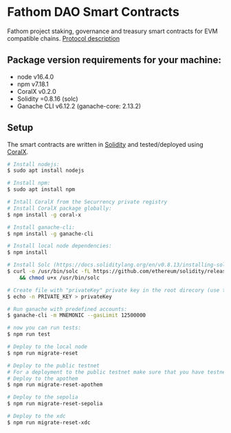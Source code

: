 # Fathom DAO Smart Contracts

Fathom project staking, governance and treasury smart contracts for EVM compatible chains.
[Protocol description](./docs/PROTOCOL.md)

## Package version requirements for your machine:

- node v16.4.0
- npm v7.18.1
- CoralX v0.2.0
- Solidity =0.8.16 (solc)
- Ganache CLI v6.12.2 (ganache-core: 2.13.2)

## Setup

The smart contracts are written in [Solidity](https://github.com/ethereum/solidity) and tested/deployed using [CoralX](https://github.com/Securrency-OSS/CoralX).

```bash
# Install nodejs:
$ sudo apt install nodejs

# Install npm:
$ sudo apt install npm

# Intall CoralX from the Securrency private registry
# Install CoralX package globally:
$ npm install -g coral-x

# Install ganache-cli:
$ npm install -g ganache-cli

# Install local node dependencies:
$ npm install

# Install Solc (https://docs.soliditylang.org/en/v0.8.13/installing-solidity.html)
$ curl -o /usr/bin/solc -fL https://github.com/ethereum/solidity/releases/download/v0.8.13/solc-static-linux \
    && chmod u+x /usr/bin/solc

# Create file with "privateKey" private key in the root direcory (use this only for tests):
$ echo -n PRIVATE_KEY > privateKey

# Run ganache with predefined accounts:
$ ganache-cli -m MNEMONIC --gasLimit 12500000

# now you can run tests:
$ npm run test

# Deploy to the local node
$ npm run migrate-reset

# Deploy to the public testnet
# For a deployment to the public testnet make sure that you have testnet coins
# Deploy to the apothem
$ npm run migrate-reset-apothem

# Deploy to the sepolia
$ npm run migrate-reset-sepolia

# Deploy to the xdc
$ npm run migrate-reset-xdc
```
